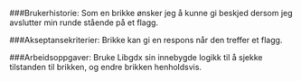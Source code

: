 ###Brukerhistorie:
Som en brikke ønsker jeg å kunne gi beskjed dersom jeg avslutter min runde stående på et flagg.

###Akseptansekriterier:
Brikke kan gi en respons når den treffer et flagg.

###Arbeidsoppgaver:
Bruke Libgdx sin innebygde logikk til å sjekke tilstanden til brikken, og endre brikken henholdsvis.